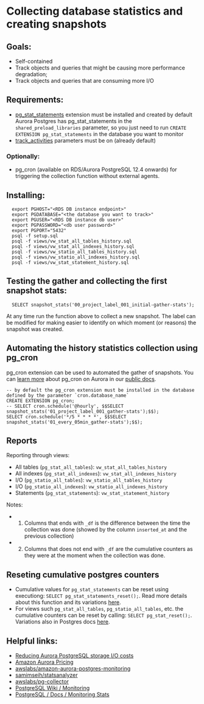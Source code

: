 

# Collecting database statistics and creating snapshots

## Goals: 
  * Self-contained
  * Track objects and queries that might be causing more performance degradation;
  * Track objects and queries that are consuming more I/O

## Requirements:
  * [pg_stat_statements](https://www.postgresql.org/docs/current/pgstatstatements.html) extension must be installed and created 
    by default Aurora Postgres has pg_stat_statements in the `shared_preload_libraries` parameter, so you just need to run `CREATE EXTENSION pg_stat_statements` in the database you want to monitor
  * [track_activities](https://www.postgresql.org/docs/current/runtime-config-statistics.html#GUC-TRACK-ACTIVITIES) parameters must be on (already default)

### Optionally:
  * pg_cron (available on RDS/Aurora PostgreSQL 12.4 onwards) for triggering the collection function without external agents. 
  <!-- https://www.postgresql.org/docs/current/runtime-config-statistics.html#GUC-TRACK-IO-TIMING not recommeded. It will repeatedly query the operating system for the current time, which may cause significant overhead on some platforms.  -->

## Installing:
```
  export PGHOST="<RDS DB instance endpoint>"
  export PGDATABASE="<the database you want to track>"
  export PGUSER="<RDS DB instance db user>"
  export PGPASSWORD="<db user password>"
  export PGPORT="5432"
  psql -f setup.sql
  psql -f views/vw_stat_all_tables_history.sql
  psql -f views/vw_stat_all_indexes_history.sql
  psql -f views/vw_statio_all_tables_history.sql
  psql -f views/vw_statio_all_indexes_history.sql
  psql -f views/vw_stat_statement_history.sql
```

## Testing the gather and collecting the first snapshot stats:
```
  SELECT snapshot_stats('00_project_label_001_initial-gather-stats');
```
At any time run the function above to collect a new snapshot. The label can be modified for making easier to identify on which moment (or reasons) the snapshot was created.


## Automating the history statistics collection using pg_cron

pg_cron extension can be used to automated the gather of snapshots. You can [learn more](https://docs.aws.amazon.com/AmazonRDS/latest/UserGuide/PostgreSQL_pg_cron.html) about pg_cron on Aurora in our [public docs](https://docs.aws.amazon.com/AmazonRDS/latest/UserGuide/PostgreSQL_pg_cron.html).
```
-- by default the pg_cron extension must be installed in the database defined by the parameter `cron.database_name`
CREATE EXTENSION pg_cron;
-- SELECT cron.schedule('@hourly', $$SELECT snapshot_stats('01_project_label_001_gather-stats');$$);
SELECT cron.schedule('*/5 * * * *', $$SELECT snapshot_stats('01_every_05min_gather-stats');$$);
```

## Reports

Reporting through views:
   * All tables (`pg_stat_all_tables`):  `vw_stat_all_tables_history`
   * All indexes (`pg_stat_all_indexes`):  `vw_stat_all_indexes_history`
   * I/O (`pg_statio_all_tables`): `vw_statio_all_tables_history`
   * I/O (`pg_statio_all_indexes`): `vw_statio_all_indexes_history`
   * Statements (`pg_stat_statements`): `vw_stat_statement_history`

   Notes:
   *  1. Columns that ends with `_df` is the difference between the time the collection was done (showed by the column `inserted_at` and the previous collection)
   *  2. Columns that does not end with `_df` are the cumulative counters as they were at the moment when the collection was done.


## Reseting cumulative postgres counters
    
  * Cumulative values for `pg_stat_statements` can be reset using executiong: `SELECT pg_stat_statements_reset();`. Read more details about this function and its variations [here](https://www.postgresql.org/docs/current/pgstatstatements.html#id-1.11.7.39.8.2.1.1.2).
  * For views such `pg_stat_all_tables`, `pg_statio_all_tables`, etc. the cumulative counters can be reset by calling: `SELECT pg_stat_reset();`. Variations also in Postgres docs [here](https://www.postgresql.org/docs/current/monitoring-stats.html#id-1.6.15.7.26.4.2.2.5.1.1.1).


## Helpful links:
  * [Reducing Aurora PostgreSQL storage I/O costs](https://aws.amazon.com/blogs/database/reducing-aurora-postgresql-storage-i-o-costs/)
  * [Amazon Aurora Pricing](https://aws.amazon.com/rds/aurora/pricing/)
  * [awslabs/amazon-aurora-postgres-monitoring](https://github.com/awslabs/amazon-aurora-postgres-monitoring)
  * [samimseih/statsanalyzer](https://github.com/samimseih/statsanalyzer/)
  * [awslabs/pg-collector](https://github.com/awslabs/pg-collector)
  * [PostgreSQL Wiki / Monitoring](https://wiki.postgresql.org/wiki/Monitoring)
  * [PostgreSQL / Docs / Monitoring Stats](https://www.postgresql.org/docs/current/monitoring-stats.html)

